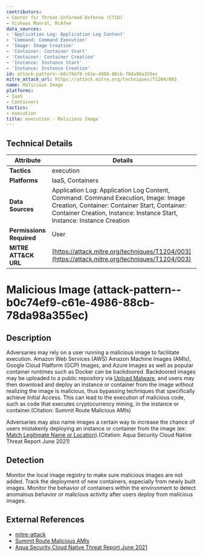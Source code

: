 ```yaml
---
contributors:
- Center for Threat-Informed Defense (CTID)
- Vishwas Manral, McAfee
data_sources:
- 'Application Log: Application Log Content'
- 'Command: Command Execution'
- 'Image: Image Creation'
- 'Container: Container Start'
- 'Container: Container Creation'
- 'Instance: Instance Start'
- 'Instance: Instance Creation'
id: attack-pattern--b0c74ef9-c61e-4986-88cb-78da98a355ec
mitre_attack_url: https://attack.mitre.org/techniques/T1204/003
name: Malicious Image
platforms:
- IaaS
- Containers
tactics:
- execution
title: execution - Malicious Image
---
```


## Technical Details

| Attribute | Details |
|-----------|----------|
| **Tactics** | execution |
| **Platforms** | IaaS, Containers |
| **Data Sources** | Application Log: Application Log Content, Command: Command Execution, Image: Image Creation, Container: Container Start, Container: Container Creation, Instance: Instance Start, Instance: Instance Creation |
| **Permissions Required** | User |
| **MITRE ATT&CK URL** | [https://attack.mitre.org/techniques/T1204/003](https://attack.mitre.org/techniques/T1204/003) |

# Malicious Image (attack-pattern--b0c74ef9-c61e-4986-88cb-78da98a355ec)

## Description
Adversaries may rely on a user running a malicious image to facilitate execution. Amazon Web Services (AWS) Amazon Machine Images (AMIs), Google Cloud Platform (GCP) Images, and Azure Images as well as popular container runtimes such as Docker can be backdoored. Backdoored images may be uploaded to a public repository via [Upload Malware](https://attack.mitre.org/techniques/T1608/001), and users may then download and deploy an instance or container from the image without realizing the image is malicious, thus bypassing techniques that specifically achieve Initial Access. This can lead to the execution of malicious code, such as code that executes cryptocurrency mining, in the instance or container.(Citation: Summit Route Malicious AMIs)

Adversaries may also name images a certain way to increase the chance of users mistakenly deploying an instance or container from the image (ex: [Match Legitimate Name or Location](https://attack.mitre.org/techniques/T1036/005)).(Citation: Aqua Security Cloud Native Threat Report June 2021)

## Detection
Monitor the local image registry to make sure malicious images are not added. Track the deployment of new containers, especially from newly built images. Monitor the behavior of containers within the environment to detect anomalous behavior or malicious activity after users deploy from malicious images.

## External References
- [mitre-attack](https://attack.mitre.org/techniques/T1204/003)
- [Summit Route Malicious AMIs](https://summitroute.com/blog/2018/09/24/investigating_malicious_amis/)
- [Aqua Security Cloud Native Threat Report June 2021](https://info.aquasec.com/hubfs/Threat%20reports/AquaSecurity_Cloud_Native_Threat_Report_2021.pdf?utm_campaign=WP%20-%20Jun2021%20Nautilus%202021%20Threat%20Research%20Report&utm_medium=email&_hsmi=132931006&_hsenc=p2ANqtz-_8oopT5Uhqab8B7kE0l3iFo1koirxtyfTehxF7N-EdGYrwk30gfiwp5SiNlW3G0TNKZxUcDkYOtwQ9S6nNVNyEO-Dgrw&utm_content=132931006&utm_source=hs_automation)
